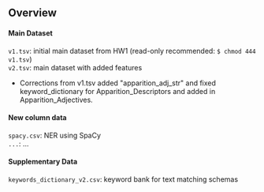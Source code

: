 ## Overview
#### Main Dataset
```v1.tsv```: initial main dataset from HW1 (read-only recommended: ```$ chmod 444 v1.tsv```)<br>
```v2.tsv```: main dataset with added features
- Corrections from v1.tsv added "apparition_adj_str" and fixed keyword_dictionary for Apparition_Descriptors and added in Apparition_Adjectives. <br>

#### New column data
```spacy.csv```: NER using SpaCy<br>
```...```: ...

#### Supplementary Data
```keywords_dictionary_v2.csv```: keyword bank for text matching schemas
